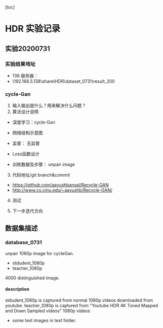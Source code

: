 [toc]

# HDR 实验记录
## 实验20200731 
### 实验结果地址
* 138 服务器：
* \\192.168.5.138\share\HDR\dataset_0731\result_200
### cycle-Gan
1. 输入输出是什么？用来解决什么问题？
2. 算法设计说明
* 深度学习：cycle-Gan
    
* 网络结构示意图
* 监督： 无监督
* Loss函数设计
* 训练数据及步骤： unpair image
3. 代码地址/git branch&commit
* https://github.com/aayushbansal/Recycle-GAN
* http://www.cs.cmu.edu/~aayushb/Recycle-GAN/
4. 测试

5. 下一步迭代方向





## 数据集描述
### database_0731

unpair 1080p image for cycleGan.

* stdudent_1080p
* teacher_1080p

4000 distinguished image.

#### description
stdudent_1080p is captured from normal 1080p videos downloaded from youtube.
teacher_1080p is captured from "Youtube HDR 4K  Toned Mapped and Down Sampled videos" 1080p videos 
* some test images in test folder.

